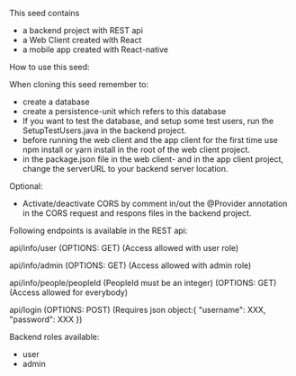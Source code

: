 This seed contains
- a backend project with REST api
- a Web Client created with React
- a mobile app created with React-native

How to use this seed: 

When cloning this seed remember to:
- create a database 
- create a persistence-unit which refers to this database 
- If you want to test the database, and setup some test users, run the SetupTestUsers.java in the backend project.
- before running the web client and the app client for the first time use npm install or yarn install in the root of the web client project. 
- in the package.json file in the web client- and in the app client project, change the serverURL to your backend server location.

Optional:
- Activate/deactivate CORS by comment in/out the @Provider annotation in the CORS request and respons files in the backend project.

Following endpoints is available in the REST api:

api/info/user
(OPTIONS: GET)
(Access allowed with user role)

api/info/admin
(OPTIONS: GET)
(Access allowed with admin role)

api/info/people/peopleId
(PeopleId must be an integer)
(OPTIONS: GET)
(Access allowed for everybody)

api/login
(OPTIONS: POST)
(Requires json object:{ "username": XXX, "password": XXX })

Backend roles available:
- user
- admin
